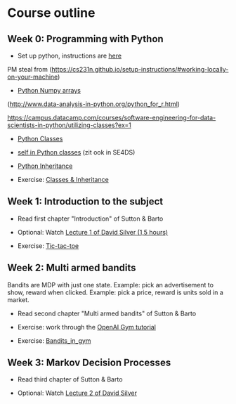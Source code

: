# Course outline

## Week 0: Programming with Python 

* Set up python, instructions are [here](week_0/setup_python.md)

PM steal from (https://cs231n.github.io/setup-instructions/#working-locally-on-your-machine)

* [Python Numpy arrays](PM)

(http://www.data-analysis-in-python.org/python_for_r.html)

https://campus.datacamp.com/courses/software-engineering-for-data-scientists-in-python/utilizing-classes?ex=1

* [Python Classes](https://www.datacamp.com/community/tutorials/python-oop-tutorial)

* [self in Python classes](https://www.geeksforgeeks.org/self-in-python-class/)
(zit ook in SE4DS)
* [Python Inheritance](https://www.programiz.com/python-programming/inheritance)

* Exercise: [Classes & Inheritance](week_0/oop_exercise.py)

## Week 1: Introduction to the subject

* Read first chapter "Introduction" of Sutton & Barto

* Optional: Watch [Lecture 1 of David Silver (1,5 hours)](https://www.youtube.com/watch?v=2pWv7GOvuf0)

* Exercise: [Tic-tac-toe](week_1/exercise_ttt.md)

## Week 2: Multi armed bandits

Bandits are MDP with just one state.
Example: pick an advertisement to show, reward when clicked.
Example: pick a price, reward is units sold in a market.

* Read second chapter "Multi armed bandits" of Sutton & Barto

* Exercise: work through the [OpenAI Gym tutorial](https://gym.openai.com/docs/)

* Exercise: [Bandits_in_gym](week_2/bandits_gym.md) 

## Week 3: Markov Decision Processes

* Read third chapter of Sutton & Barto

* Optional: Watch [Lecture 2 of David Silver](https://www.youtube.com/watch?v=lfHX2hHRMVQ)




